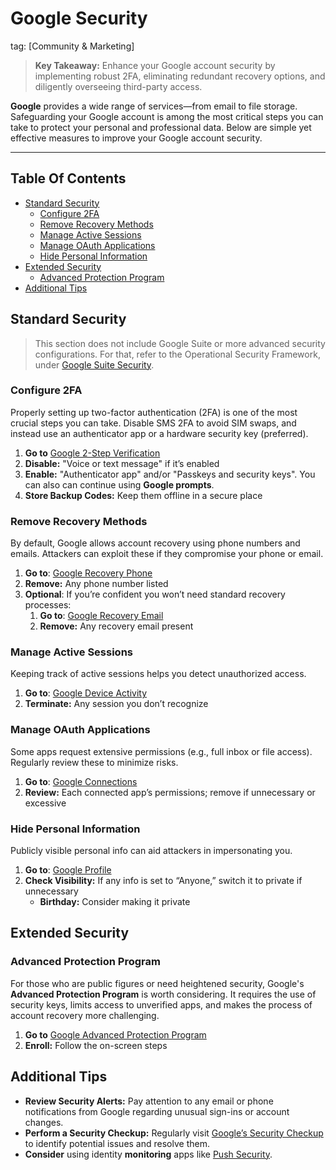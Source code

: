 # Google Security <!-- omit in toc -->

tag: [Community & Marketing]

> **Key Takeaway:** Enhance your Google account security by implementing robust 2FA, eliminating redundant recovery options, and diligently overseeing third-party access.


**Google** provides a wide range of services—from email to file storage. Safeguarding your Google account is among the most critical steps you can take to protect your personal and professional data. Below are simple yet effective measures to improve your Google account security.

---

## Table Of Contents <!-- omit in toc -->

- [Standard Security](#standard-security)
  - [Configure 2FA](#configure-2fa)
  - [Remove Recovery Methods](#remove-recovery-methods)
  - [Manage Active Sessions](#manage-active-sessions)
  - [Manage OAuth Applications](#manage-oauth-applications)
  - [Hide Personal Information](#hide-personal-information)
- [Extended Security](#extended-security)
  - [Advanced Protection Program](#advanced-protection-program)
- [Additional Tips](#additional-tips)

## Standard Security

>This section does not include Google Suite or more advanced security configurations. For that, refer to the Operational Security Framework, under [Google Suite Security](../operational-security/g-suite-security.md).

### Configure 2FA

Properly setting up two-factor authentication (2FA) is one of the most crucial steps you can take. Disable SMS 2FA to avoid SIM swaps, and instead use an authenticator app or a hardware security key (preferred).

1. **Go to** [Google 2-Step Verification](https://myaccount.google.com/signinoptions/two-step-verification)  
2. **Disable:** "Voice or text message" if it’s enabled  
3. **Enable:** "Authenticator app" and/or "Passkeys and security keys". You can also can continue using **Google prompts**.
4. **Store Backup Codes:** Keep them offline in a secure place

### Remove Recovery Methods

By default, Google allows account recovery using phone numbers and emails. Attackers can exploit these if they compromise your phone or email.

1. **Go to**: [Google Recovery Phone](https://myaccount.google.com/signinoptions/rescuephone)  
2. **Remove:** Any phone number listed  
3. **Optional**: If you’re confident you won’t need standard recovery processes:  
   1. **Go to**: [Google Recovery Email](https://myaccount.google.com/recovery/email)  
   2. **Remove:** Any recovery email present

### Manage Active Sessions

Keeping track of active sessions helps you detect unauthorized access.

1. **Go to**: [Google Device Activity](https://myaccount.google.com/device-activity)  
2. **Terminate:** Any session you don’t recognize

### Manage OAuth Applications

Some apps request extensive permissions (e.g., full inbox or file access). Regularly review these to minimize risks.

1. **Go to**: [Google Connections](https://myaccount.google.com/connections)  
2. **Review:** Each connected app’s permissions; remove if unnecessary or excessive

### Hide Personal Information

Publicly visible personal info can aid attackers in impersonating you.

1. **Go to**: [Google Profile](https://myaccount.google.com/profile)  
2. **Check Visibility:** If any info is set to “Anyone,” switch it to private if unnecessary  
   - **Birthday:** Consider making it private

## Extended Security

### Advanced Protection Program

For those who are public figures or need heightened security, Google's **Advanced Protection Program** is worth considering. It requires the use of security keys, limits access to unverified apps, and makes the process of account recovery more challenging.

1. **Go to** [Google Advanced Protection Program](https://myaccount.google.com/advanced-protection/landing)  
2. **Enroll:** Follow the on-screen steps

## Additional Tips

- **Review Security Alerts:** Pay attention to any email or phone notifications from Google regarding unusual sign-ins or account changes.  
- **Perform a Security Checkup:** Regularly visit [Google’s Security Checkup](https://myaccount.google.com/security-checkup) to identify potential issues and resolve them.
- **Consider** using identity **monitoring** apps like [Push Security](pushsecurity.com).
